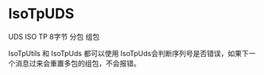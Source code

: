 # IsoTpUDS
UDS ISO TP 8字节 分包 组包

IsoTpUtils 和 IsoTpUds 都可以使用
IsoTpUds会判断序列号是否错误，如果下一个消息过来会重置多包的组包，不会报错。

